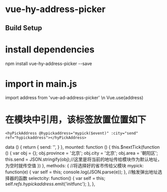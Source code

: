 # vue-hy-address-picker

## Build Setup

# install dependencies
npm install vue-hy-address-picker --save

# import in main.js
import address from 'vue-ad-address-picker' \n
Vue.use(address) 

# 在模块中引用，该标签放置位置如下

    <hyPickAddress @hypickaddress="mypick($event)" :city="send" ref="hypickaddress"></hyPickAddress>
  </div>
</template>


 data () {
      return {
          send: '',
      }
    },
mounted: function () {
    this.$nextTick(function () {
        var obj = {};
        obj.province = '北京';
        obj.city = '北京';
        obj.area = '朝阳区';
        this.send = JSON.stringify(obj);//这里是将当前的地址传给模块作为默认地址，为空时就传空值
    })
},
methods: {
    //将选择好的省市传给父模块
    mypick: function(e) {
        var self = this;
        console.log(JSON.parse(e));
    },
    //触发弹出地址选择器的函数
    selectcity: function() {
        var self = this;
        self.$refs.hypickaddress.$emit('initfunc');
    },
}, 
